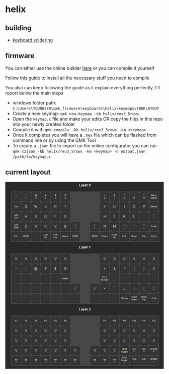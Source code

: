 # helix

## building

- [keyboard soldering](https://github.com/MakotoKurauchi/helix/blob/master/Doc/buildguide_en.md)

## firmware

You can either use the online builder [here](https://config.qmk.fm/#/helix/rev3_5rows/LAYOUT) or you can compile it yourself

Follow [this](https://docs.qmk.fm/#/getting_started_build_tools) guide to install all the necessary stuff you need to compile

You also can keep following the guide as it explain everything perfectly, I'll report below the main steps

- windows folder path: `C:\Users\YOURUSER\qmk_firmware\keyboards\helix\keymaps\YOURLAYOUT`
- Create a new keymap: `qmk new-keymap -kb helix/rev3_5rows`
- Open the `keymap.c` file and make your edits OR copy the files in this repo into your newly created folder
- Compile it with `qmk compile -kb helix/rev3_5rows -km <keymap>`
- Once it completes you will have a `.hex` file which can be flashed from command line or by using the QMK Tool
- To create a `.json` file to import on the online configurator you can run
    `qmk c2json -kb helix/rev3_5rows -km <keymap> -o output.json /path/to/keymap.c`

## current layout

![layout](./helix-layout.png)
